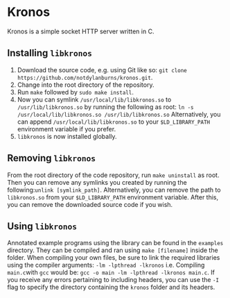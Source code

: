 # Kronos
Kronos is a simple socket HTTP server written in C.

## Installing `libkronos`

1) Download the source code, e.g. using Git like so: 
`git clone https://github.com/notdylanburns/kronos.git`.
2) Change into the root directory of the repository.
3) Run `make` followed by `sudo make install`.
4) Now you can symlink `/usr/local/lib/libkronos.so` to `/usr/lib/libkronos.so` by running the following as root:
`ln -s /usr/local/lib/libkronos.so /usr/lib/libkronos.so`
Alternatively, you can append `/usr/local/lib/libkronos.so` to your `$LD_LIBRARY_PATH` environment variable if you prefer.
5) `libkronos` is now installed globally.

## Removing `libkronos`

From the root directory of the code repository, run `make uninstall` as root. Then you can remove any symlinks you created by running the following:`unlink [symlink_path]`. Alternatively, you can remove the path to `libkronos.so` from your `$LD_LIBRARY_PATH` environment variable. After this, you can remove the downloaded source code if you wish.

## Using `libkronos`

Annotated example programs using the library can be found in the `examples` directory. They can be compiled and ran using `make [filename]` inside the folder. When compiling your own files, be sure to link the required libraries using the compiler arguments:
 `-lm -lpthread -lkronos`
 i.e. Compiling `main.c`with `gcc` would be: 
 `gcc -o main -lm -lpthread -lkronos main.c`.
If you receive any errors pertaining to including headers, you can use the `-I` flag to specify the directory containing the `kronos` folder and its headers. 
